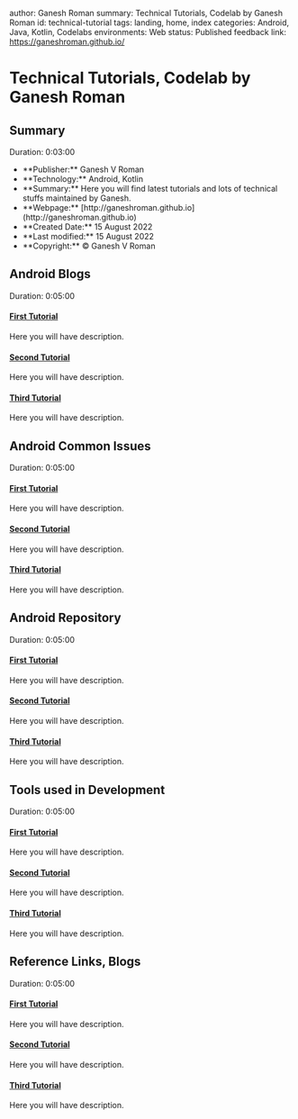 author: Ganesh Roman
summary: Technical Tutorials, Codelab by Ganesh Roman
id: technical-tutorial
tags: landing, home, index
categories: Android, Java, Kotlin, Codelabs
environments: Web
status: Published
feedback link: https://ganeshroman.github.io/

# Technical Tutorials, Codelab by Ganesh Roman


## Summary 
Duration: 0:03:00


<ul>
<li> **Publisher:**  Ganesh V Roman 
<li> **Technology:**  Android, Kotlin 
<li> **Summary:**  Here you will find latest tutorials and lots of technical stuffs maintained by Ganesh.
<li> **Webpage:**  [http://ganeshroman.github.io](http://ganeshroman.github.io)
<li> **Created Date:** 15 August 2022
<li> **Last modified:** 15 August 2022 
<li> **Copyright:** © Ganesh V Roman 
</ul>


## Android Blogs 
Duration: 0:05:00


#### [First Tutorial](http://ganeshroman.github.io/blogs/1/codelab-4-codelab/index.html)
Here you will have description.


#### [Second Tutorial](https://ganeshroman.github.io/)
Here you will have description.


#### [Third Tutorial](https://ganeshroman.github.io/)
Here you will have description.





## Android Common Issues
Duration: 0:05:00

#### [First Tutorial](https://ganeshroman.github.io/)
Here you will have description.


#### [Second Tutorial](https://ganeshroman.github.io/)
Here you will have description.


#### [Third Tutorial](https://ganeshroman.github.io/)
Here you will have description.








## Android Repository
Duration: 0:05:00


#### [First Tutorial](https://ganeshroman.github.io/)
Here you will have description.


#### [Second Tutorial](https://ganeshroman.github.io/)
Here you will have description.


#### [Third Tutorial](https://ganeshroman.github.io/)
Here you will have description.







## Tools used in Development
Duration: 0:05:00

#### [First Tutorial](https://ganeshroman.github.io/)
Here you will have description.


#### [Second Tutorial](https://ganeshroman.github.io/)
Here you will have description.


#### [Third Tutorial](https://ganeshroman.github.io/)
Here you will have description.








## Reference Links, Blogs
Duration: 0:05:00

#### [First Tutorial](https://ganeshroman.github.io/)
Here you will have description.


#### [Second Tutorial](https://ganeshroman.github.io/)
Here you will have description.


#### [Third Tutorial](https://ganeshroman.github.io/)
Here you will have description.








